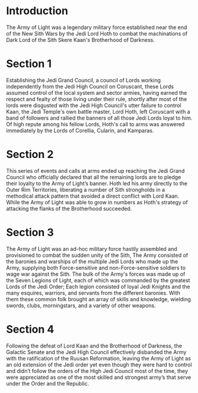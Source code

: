 # Introduction

The Army of Light was a legendary military force established near the end of the New Sith Wars by the Jedi Lord Hoth to combat the machinations of Dark Lord of the Sith Skere Kaan's Brotherhood of Darkness.

# Section 1

Establishing the Jedi Grand Council, a council of Lords working independently from the Jedi High Council on Coruscant, these Lords assumed control of the local system and sector armies, having earned the respect and fealty of those living under their rule, shortly after most of the lords were disgusted with the Jedi High Council's utter failure to control Kaan, the Jedi Temple's own battle master, Lord Hoth, left Coruscant with a band of followers and rallied the banners of all those Jedi Lords loyal to him.
Of high repute among his fellow Lords, Hoth's call to arms was answered immediately by the Lords of Corellia, Cularin, and Kamparas.

# Section 2

This series of events and calls at arms ended up reaching the Jedi Grand Council who officially declared that all the remaining lords are to pledge their loyalty to the Army of Light’s banner.
Hoth led his army directly to the Outer Rim Territories, liberating a number of Sith strongholds in a methodical attack pattern that avoided a direct conflict with Lord Kaan.
While the Army of Light was able to grow in numbers as Hoth's strategy of attacking the flanks of the Brotherhood succeeded.

# Section 3

The Army of Light was an ad-hoc military force hastily assembled and provisioned to combat the sudden unity of the Sith, The Army consisted of the baronies and warships of the multiple Jedi Lords who made up the Army, supplying both Force-sensitive and non-Force-sensitive soldiers to wage war against the Sith.
The bulk of the Army's forces was made up of the Seven Legions of Light, each of which was commanded by the greatest Lords of the Jedi Order; Each legion consisted of loyal Jedi Knights and the many esquires, warriors, and servants from the different baronies.
With them these common folk brought an array of skills and knowledge, wielding swords, clubs, morningstars, and a variety of other weapons.

# Section 4

Following the defeat of Lord Kaan and the Brotherhood of Darkness, the Galactic Senate and the Jedi High Council effectively disbanded the Army with the ratification of the Ruusan Reformation, leaving the Army of Light as an old extension of the Jedi order yet even though they were hard to control and didn’t follow the orders of the High Jedi Council most of the time, they were appreciated as one of the most skilled and strongest army’s that serve under the Order and the Republic.
